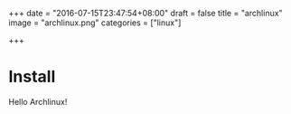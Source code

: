 +++
date = "2016-07-15T23:47:54+08:00"
draft = false
title = "archlinux"
image = "archlinux.png"
categories = ["linux"]

+++

# Install
Hello Archlinux!

